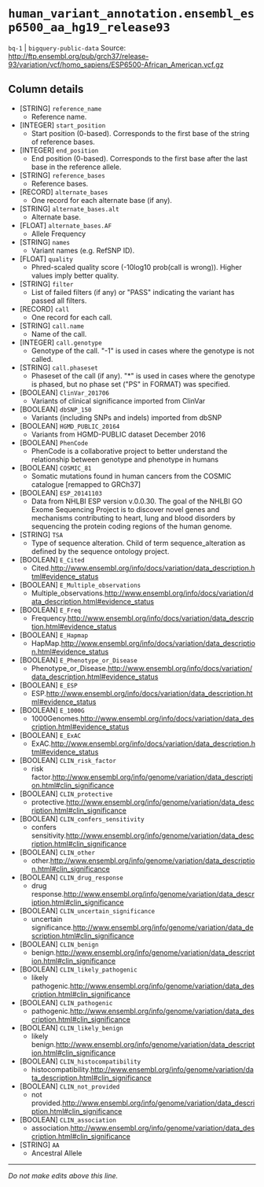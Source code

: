 # `human_variant_annotation.ensembl_esp6500_aa_hg19_release93`
`bq-1` | `bigquery-public-data`
Source: http://ftp.ensembl.org/pub/grch37/release-93/variation/vcf/homo_sapiens/ESP6500-African_American.vcf.gz

## Column details
* [STRING]    `reference_name`
  - Reference name.
* [INTEGER]   `start_position`
  - Start position (0-based). Corresponds to the first base of the string of reference bases.
* [INTEGER]   `end_position`
  - End position (0-based). Corresponds to the first base after the last base in the reference allele.
* [STRING]    `reference_bases`
  - Reference bases.
* [RECORD]    `alternate_bases`
  - One record for each alternate base (if any).
* [STRING]    `alternate_bases.alt`
  - Alternate base.
* [FLOAT]     `alternate_bases.AF`
  - Allele Frequency
* [STRING]    `names`
  - Variant names (e.g. RefSNP ID).
* [FLOAT]     `quality`
  - Phred-scaled quality score (-10log10 prob(call is wrong)). Higher values imply better quality.
* [STRING]    `filter`
  - List of failed filters (if any) or "PASS" indicating the variant has passed all filters.
* [RECORD]    `call`
  - One record for each call.
* [STRING]    `call.name`
  - Name of the call.
* [INTEGER]   `call.genotype`
  - Genotype of the call. "-1" is used in cases where the genotype is not called.
* [STRING]    `call.phaseset`
  - Phaseset of the call (if any). "*" is used in cases where the genotype is phased, but no phase set ("PS" in FORMAT) was specified.
* [BOOLEAN]   `ClinVar_201706`
  - Variants of clinical significance imported from ClinVar
* [BOOLEAN]   `dbSNP_150`
  - Variants (including SNPs and indels) imported from dbSNP
* [BOOLEAN]   `HGMD_PUBLIC_20164`
  - Variants from HGMD-PUBLIC dataset December 2016
* [BOOLEAN]   `PhenCode`
  - PhenCode is a collaborative project to better understand the relationship between genotype and phenotype in humans
* [BOOLEAN]   `COSMIC_81`
  - Somatic mutations found in human cancers from the COSMIC catalogue [remapped to GRCh37]
* [BOOLEAN]   `ESP_20141103`
  - Data from NHLBI ESP version v.0.0.30. The goal of the NHLBI GO Exome Sequencing Project is to discover novel genes and mechanisms contributing to heart, lung and blood disorders by sequencing the protein coding regions of the human genome.
* [STRING]    `TSA`
  - Type of sequence alteration. Child of term sequence_alteration as defined by the sequence ontology project.
* [BOOLEAN]   `E_Cited`
  - Cited.http://www.ensembl.org/info/docs/variation/data_description.html#evidence_status
* [BOOLEAN]   `E_Multiple_observations`
  - Multiple_observations.http://www.ensembl.org/info/docs/variation/data_description.html#evidence_status
* [BOOLEAN]   `E_Freq`
  - Frequency.http://www.ensembl.org/info/docs/variation/data_description.html#evidence_status
* [BOOLEAN]   `E_Hapmap`
  - HapMap.http://www.ensembl.org/info/docs/variation/data_description.html#evidence_status
* [BOOLEAN]   `E_Phenotype_or_Disease`
  - Phenotype_or_Disease.http://www.ensembl.org/info/docs/variation/data_description.html#evidence_status
* [BOOLEAN]   `E_ESP`
  - ESP.http://www.ensembl.org/info/docs/variation/data_description.html#evidence_status
* [BOOLEAN]   `E_1000G`
  - 1000Genomes.http://www.ensembl.org/info/docs/variation/data_description.html#evidence_status
* [BOOLEAN]   `E_ExAC`
  - ExAC.http://www.ensembl.org/info/docs/variation/data_description.html#evidence_status
* [BOOLEAN]   `CLIN_risk_factor`
  - risk factor.http://www.ensembl.org/info/genome/variation/data_description.html#clin_significance
* [BOOLEAN]   `CLIN_protective`
  - protective.http://www.ensembl.org/info/genome/variation/data_description.html#clin_significance
* [BOOLEAN]   `CLIN_confers_sensitivity`
  - confers sensitivity.http://www.ensembl.org/info/genome/variation/data_description.html#clin_significance
* [BOOLEAN]   `CLIN_other`
  - other.http://www.ensembl.org/info/genome/variation/data_description.html#clin_significance
* [BOOLEAN]   `CLIN_drug_response`
  - drug response.http://www.ensembl.org/info/genome/variation/data_description.html#clin_significance
* [BOOLEAN]   `CLIN_uncertain_significance`
  - uncertain significance.http://www.ensembl.org/info/genome/variation/data_description.html#clin_significance
* [BOOLEAN]   `CLIN_benign`
  - benign.http://www.ensembl.org/info/genome/variation/data_description.html#clin_significance
* [BOOLEAN]   `CLIN_likely_pathogenic`
  - likely pathogenic.http://www.ensembl.org/info/genome/variation/data_description.html#clin_significance
* [BOOLEAN]   `CLIN_pathogenic`
  - pathogenic.http://www.ensembl.org/info/genome/variation/data_description.html#clin_significance
* [BOOLEAN]   `CLIN_likely_benign`
  - likely benign.http://www.ensembl.org/info/genome/variation/data_description.html#clin_significance
* [BOOLEAN]   `CLIN_histocompatibility`
  - histocompatibility.http://www.ensembl.org/info/genome/variation/data_description.html#clin_significance
* [BOOLEAN]   `CLIN_not_provided`
  - not provided.http://www.ensembl.org/info/genome/variation/data_description.html#clin_significance
* [BOOLEAN]   `CLIN_association`
  - association.http://www.ensembl.org/info/genome/variation/data_description.html#clin_significance
* [STRING]    `AA`
  - Ancestral Allele

-------------------------------------------------------------------------------
*Do not make edits above this line.*
